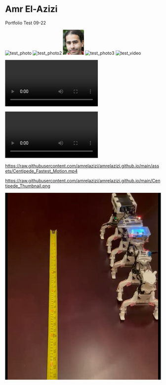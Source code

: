 # Amr El-Azizi

Portfolio Test 09-22

<img width="68" alt="test_photo" src="https://github.com/user-attachments/assets/bfec5b52-9774-4e28-a98b-35a53ecd96fd">

<img width="68" alt="test_photo2" src="https://raw.githubusercontent.com/amrelazizi/amrelazizi.github.io/blob/main/test_photo.png">

<img width="68" alt="test_photo3" src="test_photo.png">

<img width="68" alt="test_photo3" src="./assets/headshot.pnh">

<img width="68" alt="test_video" src="./assets/Centipede_Fastest_Motion.mp4">

<video src="./assets/Centipede_Fastest_Motion.mp4" controls></video>

![a](./assets/Centipede_Fastest_Motion.mp4)

https://raw.githubusercontent.com/amrelazizi/amrelazizi.github.io/main/assets/Centipede_Fastest_Motion.mp4

https://raw.githubusercontent.com/amrelazizi/amrelazizi.github.io/main/Centipede_Thumbnail.png

[![Watch the video](https://raw.githubusercontent.com/amrelazizi/amrelazizi.github.io/main/Centipede_Thumbnail.png)](https://raw.githubusercontent.com/amrelazizi/amrelazizi.github.io/main/Centipede_Fastest_Motion.MOV)
